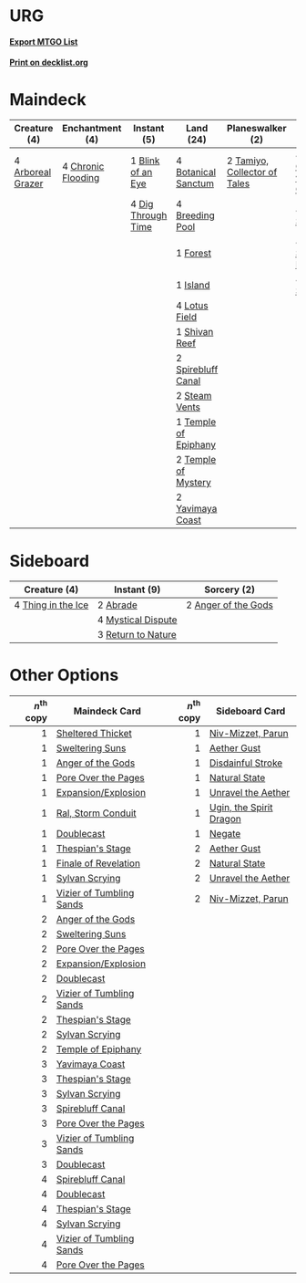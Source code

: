 # URG

#### [Export MTGO List](../collection/URG/URG.txt)
#### [Print on decklist.org](http://decklist.org/?deckmain=4%09Arboreal%20Grazer%0A1%09Blink%20of%20an%20Eye%0A4%09Botanical%20Sanctum%0A4%09Breeding%20Pool%0A4%09Chronic%20Flooding%0A4%09Commune%20with%20the%20Gods%0A4%09Dig%20Through%20Time%0A1%09Forest%0A4%09Hidden%20Strings%0A1%09Island%0A4%09Lotus%20Field%0A1%09Shivan%20Reef%0A2%09Spirebluff%20Canal%0A2%09Steam%20Vents%0A4%09Strategic%20Planning%0A2%09Tamiyo,%20Collector%20of%20Tales%0A1%09Temple%20of%20Epiphany%0A2%09Temple%20of%20Mystery%0A1%09Thassa's%20Oracle%0A4%09Tome%20Scour%0A4%09Underworld%20Breach%0A2%09Yavimaya%20Coast&deckside=2%09Abrade%0A2%09Anger%20of%20the%20Gods%0A4%09Mystical%20Dispute%0A3%09Return%20to%20Nature%0A4%09Thing%20in%20the%20Ice)
# Maindeck

|                                        Creature (4)                                        |                                       Enchantment (4)                                       |                                         Instant (5)                                         |                                           Land (24)                                           |                                           Planeswalker (2)                                            |                                           Sorcery (16)                                           |    Unknown (5)    |
|--------------------------------------------------------------------------------------------|---------------------------------------------------------------------------------------------|---------------------------------------------------------------------------------------------|-----------------------------------------------------------------------------------------------|-------------------------------------------------------------------------------------------------------|--------------------------------------------------------------------------------------------------|-------------------|
|4 [Arboreal Grazer](http://gatherer.wizards.com/Pages/Card/Details.aspx?multiverseid=461076)|4 [Chronic Flooding](http://gatherer.wizards.com/Pages/Card/Details.aspx?multiverseid=270786)|1 [Blink of an Eye](http://gatherer.wizards.com/Pages/Card/Details.aspx?multiverseid=442934) |4 [Botanical Sanctum](http://gatherer.wizards.com/Pages/Card/Details.aspx?multiverseid=417817) |2 [Tamiyo, Collector of Tales](http://gatherer.wizards.com/Pages/Card/Details.aspx?multiverseid=461147)|4 [Commune with the Gods](http://gatherer.wizards.com/Pages/Card/Details.aspx?multiverseid=413704)|1 Thassa's Oracle  |
|                                                                                            |                                                                                             |4 [Dig Through Time](http://gatherer.wizards.com/Pages/Card/Details.aspx?multiverseid=386518)|4 [Breeding Pool](http://gatherer.wizards.com/Pages/Card/Details.aspx?multiverseid=97088)      |                                                                                                       |4 [Hidden Strings](http://gatherer.wizards.com/Pages/Card/Details.aspx?multiverseid=369021)       |4 Underworld Breach|
|                                                                                            |                                                                                             |                                                                                             |1 [Forest](http://gatherer.wizards.com/Pages/Card/Details.aspx?multiverseid=439860)            |                                                                                                       |4 [Strategic Planning](http://gatherer.wizards.com/Pages/Card/Details.aspx?multiverseid=376525)   |                   |
|                                                                                            |                                                                                             |                                                                                             |1 [Island](http://gatherer.wizards.com/Pages/Card/Details.aspx?multiverseid=439857)            |                                                                                                       |4 [Tome Scour](http://gatherer.wizards.com/Pages/Card/Details.aspx?multiverseid=191598)           |                   |
|                                                                                            |                                                                                             |                                                                                             |4 [Lotus Field](http://gatherer.wizards.com/Pages/Card/Details.aspx?multiverseid=467003)       |                                                                                                       |                                                                                                  |                   |
|                                                                                            |                                                                                             |                                                                                             |1 [Shivan Reef](http://gatherer.wizards.com/Pages/Card/Details.aspx?multiverseid=129731)       |                                                                                                       |                                                                                                  |                   |
|                                                                                            |                                                                                             |                                                                                             |2 [Spirebluff Canal](http://gatherer.wizards.com/Pages/Card/Details.aspx?multiverseid=417822)  |                                                                                                       |                                                                                                  |                   |
|                                                                                            |                                                                                             |                                                                                             |2 [Steam Vents](http://gatherer.wizards.com/Pages/Card/Details.aspx?multiverseid=405109)       |                                                                                                       |                                                                                                  |                   |
|                                                                                            |                                                                                             |                                                                                             |1 [Temple of Epiphany](http://gatherer.wizards.com/Pages/Card/Details.aspx?multiverseid=442808)|                                                                                                       |                                                                                                  |                   |
|                                                                                            |                                                                                             |                                                                                             |2 [Temple of Mystery](http://gatherer.wizards.com/Pages/Card/Details.aspx?multiverseid=373571) |                                                                                                       |                                                                                                  |                   |
|                                                                                            |                                                                                             |                                                                                             |2 [Yavimaya Coast](http://gatherer.wizards.com/Pages/Card/Details.aspx?multiverseid=129810)    |                                                                                                       |                                                                                                  |                   |


# Sideboard

|                                        Creature (4)                                         |                                         Instant (9)                                         |                                         Sorcery (2)                                          |
|---------------------------------------------------------------------------------------------|---------------------------------------------------------------------------------------------|----------------------------------------------------------------------------------------------|
|4 [Thing in the Ice](http://gatherer.wizards.com/Pages/Card/Details.aspx?multiverseid=409836)|2 [Abrade](http://gatherer.wizards.com/Pages/Card/Details.aspx?multiverseid=430772)          |2 [Anger of the Gods](http://gatherer.wizards.com/Pages/Card/Details.aspx?multiverseid=438682)|
|                                                                                             |4 [Mystical Dispute](http://gatherer.wizards.com/Pages/Card/Details.aspx?multiverseid=473020)|                                                                                              |
|                                                                                             |3 [Return to Nature](http://gatherer.wizards.com/Pages/Card/Details.aspx?multiverseid=461102)|                                                                                              |


# Other Options

|*n*<sup>th</sup> copy|                                           Maindeck Card                                           |*n*<sup>th</sup> copy|                                          Sideboard Card                                          |
|--------------------:|---------------------------------------------------------------------------------------------------|--------------------:|--------------------------------------------------------------------------------------------------|
|                    1|[Sheltered Thicket](http://gatherer.wizards.com/Pages/Card/Details.aspx?multiverseid=426950)       |                    1|[Niv-Mizzet, Parun](http://gatherer.wizards.com/Pages/Card/Details.aspx?multiverseid=452942)      |
|                    1|[Sweltering Suns](http://gatherer.wizards.com/Pages/Card/Details.aspx?multiverseid=426851)         |                    1|[Aether Gust](http://gatherer.wizards.com/Pages/Card/Details.aspx?multiverseid=466796)            |
|                    1|[Anger of the Gods](http://gatherer.wizards.com/Pages/Card/Details.aspx?multiverseid=438682)       |                    1|[Disdainful Stroke](http://gatherer.wizards.com/Pages/Card/Details.aspx?multiverseid=420705)      |
|                    1|[Pore Over the Pages](http://gatherer.wizards.com/Pages/Card/Details.aspx?multiverseid=409604)     |                    1|[Natural State](http://gatherer.wizards.com/Pages/Card/Details.aspx?multiverseid=407646)          |
|                    1|[Expansion/Explosion](http://gatherer.wizards.com/Pages/Card/Details.aspx?multiverseid=452974)     |                    1|[Unravel the Aether](http://gatherer.wizards.com/Pages/Card/Details.aspx?multiverseid=378515)     |
|                    1|[Ral, Storm Conduit](http://gatherer.wizards.com/Pages/Card/Details.aspx?multiverseid=461138)      |                    1|[Ugin, the Spirit Dragon](http://gatherer.wizards.com/Pages/Card/Details.aspx?multiverseid=391948)|
|                    1|[Doublecast](http://gatherer.wizards.com/Pages/Card/Details.aspx?multiverseid=447273)              |                    1|[Negate](http://gatherer.wizards.com/Pages/Card/Details.aspx?multiverseid=423707)                 |
|                    1|[Thespian's Stage](http://gatherer.wizards.com/Pages/Card/Details.aspx?multiverseid=366353)        |                    2|[Aether Gust](http://gatherer.wizards.com/Pages/Card/Details.aspx?multiverseid=466796)            |
|                    1|[Finale of Revelation](http://gatherer.wizards.com/Pages/Card/Details.aspx?multiverseid=460978)    |                    2|[Natural State](http://gatherer.wizards.com/Pages/Card/Details.aspx?multiverseid=407646)          |
|                    1|[Sylvan Scrying](http://gatherer.wizards.com/Pages/Card/Details.aspx?multiverseid=130513)          |                    2|[Unravel the Aether](http://gatherer.wizards.com/Pages/Card/Details.aspx?multiverseid=378515)     |
|                    1|[Vizier of Tumbling Sands](http://gatherer.wizards.com/Pages/Card/Details.aspx?multiverseid=426777)|                    2|[Niv-Mizzet, Parun](http://gatherer.wizards.com/Pages/Card/Details.aspx?multiverseid=452942)      |
|                    2|[Anger of the Gods](http://gatherer.wizards.com/Pages/Card/Details.aspx?multiverseid=438682)       |                     |                                                                                                  |
|                    2|[Sweltering Suns](http://gatherer.wizards.com/Pages/Card/Details.aspx?multiverseid=426851)         |                     |                                                                                                  |
|                    2|[Pore Over the Pages](http://gatherer.wizards.com/Pages/Card/Details.aspx?multiverseid=409604)     |                     |                                                                                                  |
|                    2|[Expansion/Explosion](http://gatherer.wizards.com/Pages/Card/Details.aspx?multiverseid=452974)     |                     |                                                                                                  |
|                    2|[Doublecast](http://gatherer.wizards.com/Pages/Card/Details.aspx?multiverseid=447273)              |                     |                                                                                                  |
|                    2|[Vizier of Tumbling Sands](http://gatherer.wizards.com/Pages/Card/Details.aspx?multiverseid=426777)|                     |                                                                                                  |
|                    2|[Thespian's Stage](http://gatherer.wizards.com/Pages/Card/Details.aspx?multiverseid=366353)        |                     |                                                                                                  |
|                    2|[Sylvan Scrying](http://gatherer.wizards.com/Pages/Card/Details.aspx?multiverseid=130513)          |                     |                                                                                                  |
|                    2|[Temple of Epiphany](http://gatherer.wizards.com/Pages/Card/Details.aspx?multiverseid=442808)      |                     |                                                                                                  |
|                    3|[Yavimaya Coast](http://gatherer.wizards.com/Pages/Card/Details.aspx?multiverseid=129810)          |                     |                                                                                                  |
|                    3|[Thespian's Stage](http://gatherer.wizards.com/Pages/Card/Details.aspx?multiverseid=366353)        |                     |                                                                                                  |
|                    3|[Sylvan Scrying](http://gatherer.wizards.com/Pages/Card/Details.aspx?multiverseid=130513)          |                     |                                                                                                  |
|                    3|[Spirebluff Canal](http://gatherer.wizards.com/Pages/Card/Details.aspx?multiverseid=417822)        |                     |                                                                                                  |
|                    3|[Pore Over the Pages](http://gatherer.wizards.com/Pages/Card/Details.aspx?multiverseid=409604)     |                     |                                                                                                  |
|                    3|[Vizier of Tumbling Sands](http://gatherer.wizards.com/Pages/Card/Details.aspx?multiverseid=426777)|                     |                                                                                                  |
|                    3|[Doublecast](http://gatherer.wizards.com/Pages/Card/Details.aspx?multiverseid=447273)              |                     |                                                                                                  |
|                    4|[Spirebluff Canal](http://gatherer.wizards.com/Pages/Card/Details.aspx?multiverseid=417822)        |                     |                                                                                                  |
|                    4|[Doublecast](http://gatherer.wizards.com/Pages/Card/Details.aspx?multiverseid=447273)              |                     |                                                                                                  |
|                    4|[Thespian's Stage](http://gatherer.wizards.com/Pages/Card/Details.aspx?multiverseid=366353)        |                     |                                                                                                  |
|                    4|[Sylvan Scrying](http://gatherer.wizards.com/Pages/Card/Details.aspx?multiverseid=130513)          |                     |                                                                                                  |
|                    4|[Vizier of Tumbling Sands](http://gatherer.wizards.com/Pages/Card/Details.aspx?multiverseid=426777)|                     |                                                                                                  |
|                    4|[Pore Over the Pages](http://gatherer.wizards.com/Pages/Card/Details.aspx?multiverseid=409604)     |                     |                                                                                                  |

